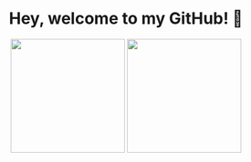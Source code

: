 <div align="center">

  # Hey, welcome to my GitHub! 👋

  <!-- Top Languages -->
  <img src="https://github-readme-stats.vercel.app/api/top-langs/?username=khushant2001&layout=compact&theme=transparent" height="200" />

  <!-- GitHub Stats -->
  <img src="https://github-readme-stats.vercel.app/api?username=khushant2001&show_icons=true&theme=transparent&rank_icon=github" height="200" />

</div>
